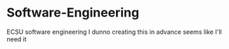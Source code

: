 # Software-Engineering
ECSU software engineering
I dunno creating this in advance seems like I'll need it
